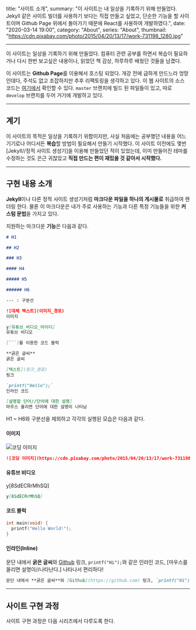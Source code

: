 title: "사이트 소개",
summary: "이 사이트는 내 일상을 기록하기 위해 만들었다. Jekyll 같은 사이트 빌더를 사용하기 보다는 직접 만들고 싶었고, 단순한 기능을 할 사이트이며 Github Page 위에서 돌아가기 때문에 React를 사용하여 개발하였다.",
date: "2020-03-14 19:00",
category: "About",
series: "About",
thumbnail: "https://cdn.pixabay.com/photo/2015/04/20/13/17/work-731198_1280.jpg"

---

이 사이트는 일상을 기록하기 위해 만들었다. 컴퓨터 관련 공부를 하면서 복습이 필요하거나 다시 한번 보고싶은 내용이나, 읽었던 책 감상, 하루하루 배웠던 것들을 남겼다.

이 사이트는 **Github Page**를 이용해서 호스팅 되었다. 개강 전에 급하게 만드느라 엉망인데다, 주석도 없고 조잡하지만 추후 리팩토링을 생각하고 있다. 이 웹 사이트의 소스 코드는 [여기에서](https://github.com/BecameTrue/BecameTrue.github.io/tree/develop) 확인할 수 있다. `master` 브랜치에 빌드 된 파일들이 있고, 따로 `develop` 브랜치를 두어 거기에 개발하고 있다.

---

## 계기

이 사이트의 목적은 일상을 기록하기 위함이지만, 사실 처음에는 공부했던 내용을 어느 기기로나 어디서든 **복습**할 방법이 필요해서 만들기 시작했다. 이 사이트 이전에도 몇번 [Jekyll//정적 사이트 생성기]을 이용해 만들었던 적이 있었는데, 이미 만들어진 테마를 수정하는 것도 은근 귀찮았고 **직접 만드는 편이 재밌을 것 같아서 시작했다.**

---

## 구현 내용 소개

**Jekyll**이나 다른 정적 사이트 생성기처럼 **마크다운 파일을 하나의 게시물로** 취급하여 렌더링 한다. 물론 이 마크다운은 내가 주로 사용하는 기능과 다른 특정 기능들을 위한 **커스텀 문법**을 가지고 있다.

지원하는 마크다운 **기능**은 다음과 같다.

````markdown
# H1

## H2

### H3

#### H4

##### H5

###### H6

--- : 구분선

![대체 텍스트](이미지_경로)
이미지

y[유튜브_비디오_아이디]
유튜브 비디오

[```]를 이용한 코드 블럭

**굵은 글씨**
굵은 글씨

[텍스트](링크_경로)
링크

`printf("Hello");`
인라인 코드

[설명할 단어//단어에 대한 설명]
마우스 올리면 단어에 대한 설명이 나타남
````

H1 ~ H6와 구분선을 제외하고 각각의 실행된 모습은 다음과 같다.

#### 이미지

![코딩 이미지](https://cdn.pixabay.com/photo/2015/04/20/13/17/work-731198_1280.jpg)

```markdown
![코딩 이미지](https://cdn.pixabay.com/photo/2015/04/20/13/17/work-731198_1280.jpg)
```

#### 유튜브 비디오

y[8SdECRrMhSQ]

```markdown
y[8SdECRrMhSQ]
```

#### 코드 블럭

```c
int main(void) {
  printf("Hello World!");
}
```

#### 인라인(Inline)

문단 내에서 **굵은 글씨**와 [Github](https://github.com) 링크, `printf("Hi");`와 같은 인라인 코드, [마우스를 올리면 설명이//나타난다.] 나타나서 편리하다!

```markdown
문단 내에서 **굵은 글씨**와 [Github](https://github.com) 링크, `printf("Hi");`와 같은 인라인 코드, [마우스를 올리면 설명이//나타난다.] 나타나서 편리하다!
```

---

## 사이트 구현 과정

사이트 구현 과정은 다음 시리즈에서 다루도록 한다.
